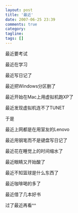 ```yaml
---
layout: post
title: '最近'
date: 2007-06-25 23:39
comments: true
category:
tagline:
tags: []
---
```


最近要考试

最近在学习

最近写日记了

最近把Windows分区删了

最近开始在Mac上用虚拟机跑XP了

最近发现虚拟机连不了TUNET

于是

最近上网都是在用室友的Lenovo

最近用钢笔而不是键盘写日记了

最近花在睡觉上的时间缩水了

最近眼睛又开始酸了

最近不知篮球是什么东西了

最近咖啡喝的多了

最近借了几本好书

过了最近再看^^
